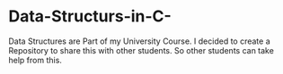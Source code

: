 # Data-Structurs-in-C-
Data Structures are Part of my University Course. I decided to create a Repository to share this with other students. So other students can take help from this.
